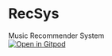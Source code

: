 # RecSys
Music Recommender System <br />
[![Open in Gitpod](https://gitpod.io/button/open-in-gitpod.svg)](https://gitpod.io/#https://github.com/<NikhilDoye>/<RecSys>)

